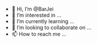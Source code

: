 - 👋 Hi, I’m @BarJei
- 👀 I’m interested in ...
- 🌱 I’m currently learning ...
- 💞️ I’m looking to collaborate on ...
- 📫 How to reach me ...

<!---
BarJei/BarJei is a ✨ special ✨ repository because its `README.md` (this file) appears on your GitHub profile.
You can click the Preview link to take a look at your changes.
--->
